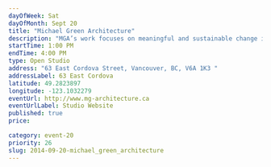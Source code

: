 ```yaml
---
dayOfWeek: Sat
dayOfMonth: Sept 20
title: "Michael Green Architecture"
description: "MGA’s work focuses on meaningful and sustainable change in building through innovation in building sciences and design. With projects around the world and a team of 25 designers and architects, we are vested in helping build healthier communities through architecture, interiors, landscape, and urban design."
startTime: 1:00 PM
endTime: 4:00 PM
type: Open Studio
address: "63 East Cordova Street, Vancouver, BC, V6A 1K3 "
addressLabel: 63 East Cordova
latitude: 49.2823897
longitude: -123.1032279
eventUrl: http://www.mg-architecture.ca
eventUrlLabel: Studio Website
published: true
price: 

category: event-20
priority: 26
slug: 2014-09-20-michael_green_architecture
---
```

